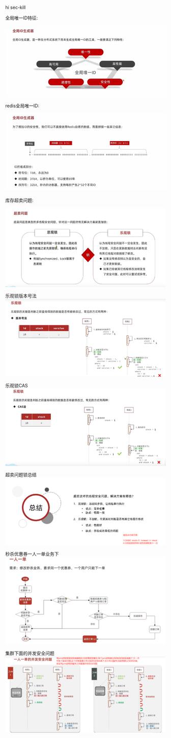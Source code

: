 hi sec-kill

全局唯一ID特征:

![avatar](00.global-id-features.jpg)

redis全局唯一ID:

![avatar](01.redis-global-id.jpg)


库存超卖问题:

![avatar](02.stock-over-sold.jpg)

乐观锁版本号法
![avatar](03.optimistic-lock-version.jpg)



乐观锁CAS
![avatar](04.optimistic-lock-cas.jpg)


超卖问题锁总结
![avatar](05.optimistic-lock-issue.jpg)


秒杀优惠券一人一单业务下
![avatar](06.one-people-a-order.jpg)


集群下面的并发安全问题
![avatar](07.thread-issue-in-cluster.jpg)

